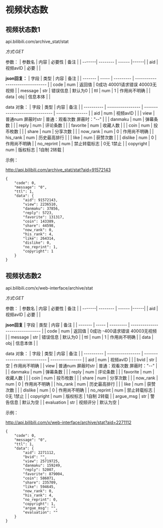 # 视频状态数

## 视频状态数1
api.bilibili.com/archive_stat/stat

*方式:GET*

参数：
| 参数名 | 内容     | 必要性 | 备注 |
| -------| -------- | ------ |------|
| aid    | 视频avID | 必要   |      |


**json回复：**
|  字段   | 类型  | 内容      | 备注                             |
| ------- | ----- | --------- | -------------------------------- |
| code    | num   | 返回值    | 0成功  40001请求错误 40003无视频 |
| message | str   | 错误信息  | 默认为0                          |
| ttl     | num   | 1         | 作用尚不明确                     |
| data    | obj   | 信息本体  |                                  |

data 对象：
| 字段       | 类型              | 内容                            | 备注             |
| ---------- | ----------------- | ------------------------------- | ---------------- |
| aid        | num               | 视频avID                        |                  |
| view       | 普通num 屏蔽时str | 普通：观看次数 屏蔽时："--"     |                  |
| danmaku    | num               | 弹幕条数                        |                  |
| reply      | num               | 评论条数                        |                  |
| favorite   | num               | 收藏人数                        |                  |
| coin       | num               | 投币枚数                        |                  |
| share      | num               | 分享次数                        |                  |
| now_rank   | num               | 0                               | 作用尚不明确     |
| his_rank   | num               | 历史最高排行                    |                  |
| like       | num               | 获赞次数                        |                  |
| dislike    | num               | 0                               | 作用尚不明确     |
| no_reprint | num               | 禁止转载标志                    | 0无 1禁止        |
| copyright  | num               | 版权标志                        | 1自制 2转载      |

示例：

http://api.bilibili.com/archive_stat/stat?aid=91572143
```
{
	"code": 0,
	"message": "0",
	"ttl": 1,
	"data": {
		"aid": 91572143,
		"view": 2236510,
		"danmaku": 37856,
		"reply": 5723,
		"favorite": 131317,
		"coin": 143389,
		"share": 44598,
		"now_rank": 0,
		"his_rank": 4,
		"like": 264314,
		"dislike": 0,
		"no_reprint": 1,
		"copyright": 1
	}
}
```

## 视频状态数2
api.bilibili.com/x/web-interface/archive/stat

*方式:GET*

参数：
| 参数名 | 内容     | 必要性 | 备注 |
| -------| -------- | ------ |------|
| aid    | 视频avID | 必要   |      |


**json回复**
|  字段   | 类型  | 内容      | 备注                             |
| ------- | ----- | --------- | -------------------------------- |
| code    | num   | 返回值    | 0成功  -400请求错误 40003无视频  |
| message | str   | 错误信息  | 默认为0                          |
| ttl     | num   | 1         | 作用尚不明确                     |
| data    | obj   | 信息本体  |                                  |

data 对象：
| 字段       | 类型              | 内容                         | 备注             |
| ---------- | ----------------- | ---------------------------- | ---------------- |
| aid        | num               | 视频avID                     |                  |
| bvid       | str               | 空                           | 作用尚不明确     |
| view       | 普通num 屏蔽时str | 普通：观看次数 屏蔽时："--"  |                  |
| danmaku    | num               | 弹幕条数                     |                  |
| reply      | num               | 评论条数                     |                  |
| favorite   | num               | 收藏人数                     |                  |
| coin       | num               | 投币枚数                     |                  |
| share      | num               | 分享次数                     |                  |
| now_rank   | num               | 0                            | 作用尚不明确     |
| his_rank   | num               | 历史最高排行                 |                  |
| like       | num               | 获赞次数                     |                  |
| dislike    | num               | 0                            | 作用尚不明确     |
| no_reprint | num               | 禁止转载标志                 | 0无 1禁止        |
| copyright  | num               | 版权标志                     | 1自制 2转载      |
| argue_msg  | str               | 警告信息                     | 默认为空         |
| evaluation | str               | 视频评分                     | 默认为空         |

示例：

http://api.bilibili.com/x/web-interface/archive/stat?aid=2271112
```
{
	"code": 0,
	"message": "0",
	"ttl": 1,
	"data": {
		"aid": 2271112,
		"bvid": "",
		"view": 25719725,
		"danmaku": 159249,
		"reply": 52007,
		"favorite": 879004,
		"coin": 586071,
		"share": 235709,
		"like": 594645,
		"now_rank": 0,
		"his_rank": 4,
		"no_reprint": 0,
		"copyright": 1,
		"argue_msg": "",
		"evaluation": ""
	}
}
```



